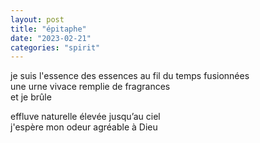 ```yaml
---
layout: post
title: "épitaphe"
date: "2023-02-21"
categories: "spirit"
---
```


je suis l'essence des essences au fil du temps fusionnées  
une urne vivace remplie de fragrances  
et je brûle  

effluve naturelle élevée jusqu’au ciel  
j'espère mon odeur agréable à Dieu 
